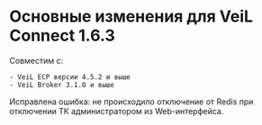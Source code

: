 # Основные изменения для VeiL Connect 1.6.3

Совместим с:

    - VeiL ECP версии 4.5.2 и выше
    - VeiL Broker 3.1.0 и выше
    
Исправлена ошибка: не происходило отключение от Redis при отключении ТК администратором из Web-интерфейса.